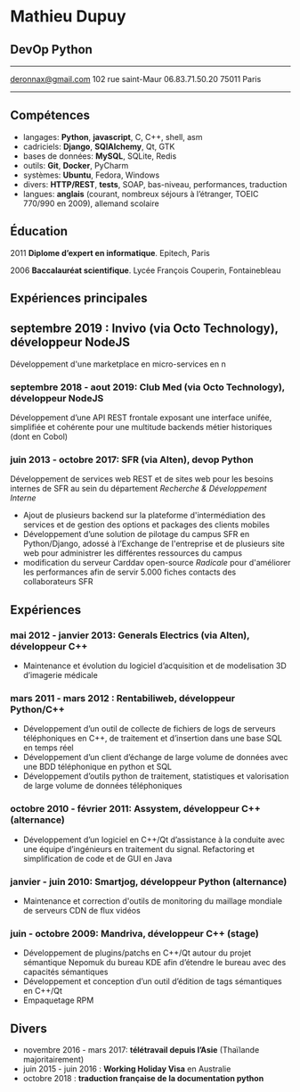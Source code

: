 Mathieu Dupuy
=============

DevOp Python
------------

--------------------   ----------------------
deronnax@gmail.com         102 rue saint-Maur
06.83.71.50.20                    75011 Paris
--------------------   ----------------------

Compétences
-----------

* langages: **Python**, **javascript**, C, C++, shell, asm
* cadriciels: **Django**, **SQlAlchemy**, Qt, GTK
* bases de données: **MySQL**, SQLite, Redis
* outils: **Git**, **Docker**, PyCharm
* systèmes: **Ubuntu**, Fedora, Windows
* divers: **HTTP/REST**, **tests**, SOAP, bas-niveau, performances, traduction
* langues: **anglais** (courant, nombreux séjours à l’étranger, TOEIC 770/990 en 2009), allemand scolaire

Éducation
---------

2011    **Diplome d’expert en informatique**. Epitech, Paris

2006    **Baccalauréat scientifique**. Lycée François Couperin, Fontainebleau

## Expériences principales

## septembre 2019 : Invivo (via Octo Technology), **développeur NodeJS**

Développement d'une marketplace en micro-services en n

### septembre 2018 - aout 2019: Club Med (via Octo Technology), **développeur NodeJS**

Développement d’une API REST frontale exposant une interface unifée, simplifiée et cohérente pour une multitude backends métier historiques (dont en Cobol)

### juin 2013 - octobre 2017: SFR (via Alten), **devop Python**

Développement de services web REST et de sites web pour les besoins internes de SFR au sein du département *Recherche & Développement Interne*

* Ajout de plusieurs backend sur la plateforme d'intermédiation des services et de gestion des options et packages des clients mobiles
* Développement d’une solution de pilotage du campus SFR en Python/Django, adossé à l’Exchange de l'entreprise et de plusieurs site web pour administrer les différentes ressources du campus
* modification du serveur Carddav open-source *Radicale* pour d'améliorer les performances afin de servir 5.000 fiches contacts des collaborateurs SFR

## Expériences

### mai 2012 - janvier 2013: Generals Electrics (via Alten), **développeur C++**

* Maintenance et évolution du logiciel d’acquisition et de modelisation 3D d’imagerie médicale

### mars 2011 - mars 2012 : Rentabiliweb, **développeur Python/C++**

* Développement d’un outil de collecte de fichiers de logs de serveurs téléphoniques en C++, de traitement et d’insertion dans une base SQL en temps réel
* Développement d’un client d’échange de large volume de données avec une BDD téléphonique en python et SQL
* Développement d’outils python de traitement, statistiques et valorisation de large volume de données téléphoniques

### octobre 2010 - février 2011: Assystem, **développeur C++** (alternance)

* Développement d’un logiciel en C++/Qt d’assistance à la conduite avec une équipe d’ingénieurs
en traitement du signal. Refactoring et simplification de code et de GUI en Java

### janvier - juin 2010: Smartjog, **développeur Python** (alternance)

* Maintenance et correction d'outils de monitoring du maillage mondiale de serveurs CDN de flux vidéos

### juin - octobre 2009: Mandriva, **développeur C++** (stage)

* Développement de plugins/patchs en C++/Qt autour du projet sémantique Nepomuk du bureau KDE afin d’étendre le bureau avec des capacités sémantiques
* Développement et conception d’un outil d’édition de tags sémantiques en C++/Qt
* Empaquetage RPM

Divers
------

* novembre 2016 - mars 2017: **télétravail depuis l’Asie** (Thaïlande majoritairement)
* juin 2015 - juin 2016 : **Working Holiday Visa** en Australie
* octobre 2018 : **traduction française de la documentation python**
